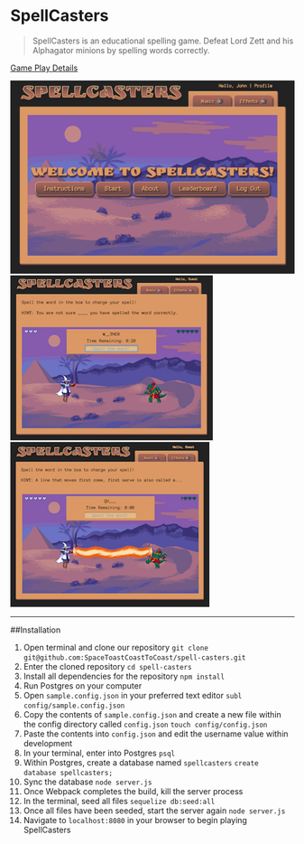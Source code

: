 # SpellCasters
> SpellCasters is an educational spelling game. Defeat Lord Zett and his Alphagator minions by spelling words correctly.

[Game Play Details](https://github.com/SpaceToastCoastToCoast/spell-casters/wiki/Game-Information)

![](https://github.com/SpaceToastCoastToCoast/spell-casters/blob/develop/github_images/sc_mainscr.png)
![](https://github.com/SpaceToastCoastToCoast/spell-casters/blob/develop/github_images/sp_scr1.png)
![](https://github.com/SpaceToastCoastToCoast/spell-casters/blob/develop/github_images/sp_scr2.png)

---

##Installation

1. Open terminal and clone our repository
  `git clone git@github.com:SpaceToastCoastToCoast/spell-casters.git`
2. Enter the cloned repository
  `cd spell-casters`
3. Install all dependencies for the repository
  `npm install`
4. Run Postgres on your computer
5. Open `sample.config.json` in your preferred text editor
  `subl config/sample.config.json`
6. Copy the contents of `sample.config.json` and create a new file within the config directory called `config.json`
  `touch config/config.json`
7. Paste the contents into `config.json` and edit the username value within development
8. In your terminal, enter into Postgres
  `psql`
9. Within Postgres, create a database named `spellcasters`
  `create database spellcasters;`
10. Sync the database
  `node server.js`
11. Once Webpack completes the build, kill the server process
12. In the terminal, seed all files
  `sequelize db:seed:all`
13. Once all files have been seeded, start the server again
  `node server.js`
14. Navigate to `localhost:8080` in your browser to begin playing SpellCasters

